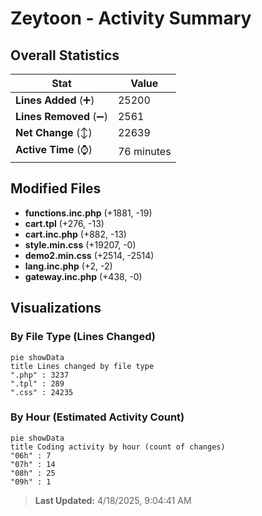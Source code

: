 # Zeytoon - Activity Summary 

## Overall Statistics

| Stat                   | Value                                                             |
| ---------------------- | ----------------------------------------------------------------- |
| **Lines Added** (➕)   | 25200                                          |
| **Lines Removed** (➖) | 2561                                        |
| **Net Change** (↕)    | 22639                |
| **Active Time** (⌚)   | 76 minutes |


## Modified Files
- **functions.inc.php** (+1881, -19)
- **cart.tpl** (+276, -13)
- **cart.inc.php** (+882, -13)
- **style.min.css** (+19207, -0)
- **demo2.min.css** (+2514, -2514)
- **lang.inc.php** (+2, -2)
- **gateway.inc.php** (+438, -0)

## Visualizations

### By File Type (Lines Changed)

```mermaid
pie showData
title Lines changed by file type
".php" : 3237
".tpl" : 289
".css" : 24235
```

### By Hour (Estimated Activity Count)

```mermaid
pie showData
title Coding activity by hour (count of changes)
"06h" : 7
"07h" : 14
"08h" : 25
"09h" : 1
```


> **Last Updated:** 4/18/2025, 9:04:41 AM